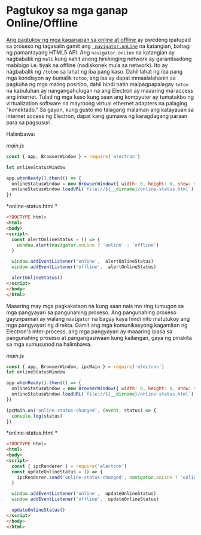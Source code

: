 # Pagtukoy sa mga ganap Online/Offline

[ Ang pagtukoy ng mga kaganapan sa online at offline ](https://developer.mozilla.org/en-US/docs/Online_and_offline_events) ay pwedeng ipatupad sa proseso ng tagasalin gamit ang [` navigator.onLine`](http://html5index.org/Offline%20-%20NavigatorOnLine.html) na katangian, bahagi ng pamantayang HTML5 API. Ang `navigator.onLine` na katangian ay nagbabalik ng `mali` kung kahit anong hinihinging network ay garantisadong mabibigo i.e. tiyak na offline (nadiskonek mula sa network). Ito ay nagbabalik ng `/totoo` sa lahat ng iba pang kaso. Dahil lahat ng iba pang mga kondisyon ay bumalik `totoo`, ang isa ay dapat mmaalalahanin sa pagkuha ng mga maling positibo, dahil hindi natin maipagpapalagay `totoo` na kabuluhan ay nangangahulugan na ang Electron ay maaaring ma-access ang internet. Tulad ng mga kaso kung saan ang kompyuter ay tumatakbo ng virtualization software na mayroong virtual ethernet adapters na palaging "konektado." Sa gayon, kung gusto mo talagang malaman ang katayauan sa internet access ng Electron, dapat kang gumawa ng karagdagang paraan para sa pagsusuri.

Halimbawa:

*main.js*

```javascript
const { app, BrowserWindow } = require('electron')

let onlineStatusWindow

app.whenReady().then(() => {
  onlineStatusWindow = new BrowserWindow({ width: 0, height: 0, show: false })
  onlineStatusWindow.loadURL(`file://${__dirname}/online-status.html`)
})
```

*online-status.html *

```html
<!DOCTYPE html>
<html>
<body>
<script>
  const alertOnlineStatus = () => {
    window.alert(navigator.onLine ? 'online' : 'offline')
  }

  window.addEventListener('online',  alertOnlineStatus)
  window.addEventListener('offline',  alertOnlineStatus)

  alertOnlineStatus()
</script>
</body>
</html>
```

Maaaring may mga pagkakataon na kung saan nais mo ring tumugon sa mga pangyayari sa pangunahing proseso. Ang pangunahing proseso gayunpaman ay walang `navigator` na bagay kaya hindi nito matutukoy ang mga pangyayari ng direkta. Gamit ang mga komunikasyong kagamitan ng Electron's inter-process, ang mga pangyayari ay maaaring ipasa sa pangunahing proseso at pangangasiwaan kung kailangan, gaya ng pinakita sa mga sumusunod na halimbawa.

*main.js*

```javascript
const { app, BrowserWindow, ipcMain } = require('electron')
let onlineStatusWindow

app.whenReady().then(() => {
  onlineStatusWindow = new BrowserWindow({ width: 0, height: 0, show: false, webPreferences: { nodeIntegration: true } })
  onlineStatusWindow.loadURL(`file://${__dirname}/online-status.html`)
})

ipcMain.on('online-status-changed', (event, status) => {
  console.log(status)
})
```

*online-status.html *

```html
<!DOCTYPE html>
<html>
<body>
<script>
  const { ipcRenderer } = require('electron')
  const updateOnlineStatus = () => {
    ipcRenderer.send('online-status-changed', navigator.onLine ? 'online' : 'offline')
  }

  window.addEventListener('online',  updateOnlineStatus)
  window.addEventListener('offline',  updateOnlineStatus)

  updateOnlineStatus()
</script>
</body>
</html>
```